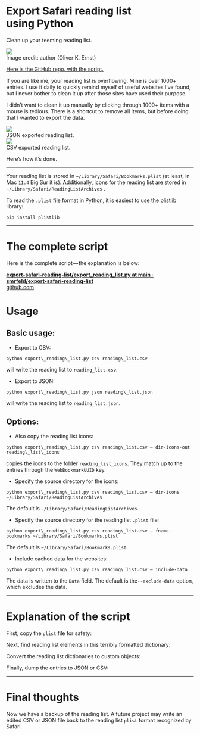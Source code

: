Export Safari reading list using Python
=======================================

Clean up your teeming reading list.

<img class="graf-image" data-height="720" data-image-id="1*smDbzU8vO2mMObcS0jx03g.jpeg" data-is-featured="true" data-width="960" src="https://cdn-images-1.medium.com/max/800/1*smDbzU8vO2mMObcS0jx03g.jpeg"/>

<figcaption class="imageCaption">Image credit: author (Oliver K. Ernst)</figcaption>

[Here is the GitHub repo. with the script.](https://github.com/smrfeld/export-safari-reading-list)

If you are like me, your reading list is overflowing. Mine is over 1000+ entries. I use it daily to quickly remind myself of useful websites I’ve found, but I never bother to clean it up after those sites have used their purpose.

I didn’t want to clean it up manually by clicking through 1000+ items with a mouse is tedious. There is a shortcut to remove all items, but before doing that I wanted to export the data.

<img class="graf-image" data-height="715" data-image-id="1*XkSxG3aHOIeHmFSD8heXCw.png" data-width="1572" src="https://cdn-images-1.medium.com/max/800/1*XkSxG3aHOIeHmFSD8heXCw.png"/>

<figcaption class="imageCaption">JSON exported reading list.</figcaption>

<img class="graf-image" data-height="229" data-image-id="1*mLvsKlqXiUfUcVY7kzkm9A.png" data-width="1521" src="https://cdn-images-1.medium.com/max/800/1*mLvsKlqXiUfUcVY7kzkm9A.png"/>

<figcaption class="imageCaption">CSV exported reading list.</figcaption>

Here’s how it’s done.



---

Your reading list is stored in `~/Library/Safari/Bookmarks.plist` (at least, in Mac `11.4` Big Sur it is). Additionally, icons for the reading list are stored in `~/Library/Safari/ReadingListArchives` .

To read the `.plist` file format in Python, it is easiest to use the [plistlib](https://docs.python.org/3/library/plistlib.html) library:


```
pip install plistlib
```


---

The complete script
===================

Here is the complete script — the explanation is below:

[**export-safari-reading-list/export\_reading\_list.py at main · smrfeld/export-safari-reading-list**  
github.com](https://github.com/smrfeld/export-safari-reading-list/blob/main/export_reading_list.py "https://github.com/smrfeld/export-safari-reading-list/blob/main/export_reading_list.py")

Usage
=====

Basic usage:
------------

* Export to CSV:


```
python export\_reading\_list.py csv reading\_list.csv
```
will write the reading list to `reading_list.csv`.

* Export to JSON:


```
python export\_reading\_list.py json reading\_list.json
```
will write the reading list to `reading_list.json`.

Options:
--------

* Also copy the reading list icons:


```
python export\_reading\_list.py csv reading\_list.csv — dir-icons-out reading\_list\_icons
```
copies the icons to the folder `reading_list_icons`. They match up to the entries through the `WebBookmarkUUID` key.

* Specify the source directory for the icons:


```
python export\_reading\_list.py csv reading\_list.csv — dir-icons ~/Library/Safari/ReadingListArchives
```
The default is `~/Library/Safari/ReadingListArchives`.

* Specify the source directory for the reading list `.plist` file:


```
python export\_reading\_list.py csv reading\_list.csv — fname-bookmarks ~/Library/Safari/Bookmarks.plist
```
The default is `~/Library/Safari/Bookmarks.plist`.

* Include cached data for the websites:


```
python export\_reading\_list.py csv reading\_list.csv — include-data
```
The data is written to the `Data` field. The default is the`--exclude-data` option, which excludes the data.



---

Explanation of the script
=========================

First, copy the `plist` file for safety:

<script src="https://gist.github.com/smrfeld/803aa0684a3019bbd7cfe9d64a502c3a.js"></script>

Next, find reading list elements in this terribly formatted dictionary:

<script src="https://gist.github.com/smrfeld/ec78f0a078842e1e60849e0ede1d3a29.js"></script>

Convert the reading list dictionaries to custom objects:

<script src="https://gist.github.com/smrfeld/54d38e3dfdec72b1b8e5553448353098.js"></script>

Finally, dump the entries to JSON or CSV:

<script src="https://gist.github.com/smrfeld/22ce465a643f6056a3cc8f8b519d1615.js"></script>



---

Final thoughts
==============

Now we have a backup of the reading list. A future project may write an edited CSV or JSON file back to the reading list `plist` format recognized by Safari.